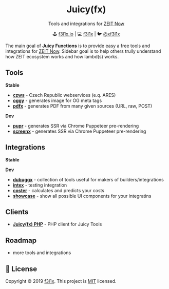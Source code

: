 <h1 align=center>Juicy(fx)</h1>

<p align=center>
Tools and integrations for <a href="https://zeit.co">ZEIT Now</a>
</p>

<p align=center>
🕹 <a href="https://f3l1x.io">f3l1x.io</a> | 💻 <a href="https://github.com/f3l1x">f3l1x</a> | 🐦 <a href="https://twitter.com/xf3l1x">@xf3l1x</a>
</p>

The main goal of **Juicy Functions** is to provide easy a free tools and integrations for [ZEIT Now](https://zeit.co).
Sidebar goal is to help others trully understand how ZEIT ecosystem works and how lambd(s) works.

## Tools

**Stable**

- [**czws**](tools/czws) - Czech Republic webservices (e.q. ARES)
- [**oggy**](tools/oggy) - generates image for OG meta tags
- [**pdfx**](tools/pdfx) - generates PDF from many given sources (URL, raw, POST)

**Dev**

- [**pupr**](tools/pupr) - generates SSR via Chrome Puppeteer pre-rendering
- [**screenx**](tools/screenx) - generates SSR via Chrome Puppeteer pre-rendering

## Integrations

**Stable**

**Dev**

- [**dubuggx**](integrations/dubuggx) - collection of tools useful for makers of builders/integrations
- [**intex**](integrations/intex) - testing integration
- [**coster**](integrations/coster) -  calculates and predicts your costs
- [**showcase**](integrations/showcase) -  show all possible UI components for your integratins

## Clients

- [**Juicy(fx) PHP**](clients/php) -  PHP client for Juicy Tools

## Roadmap

- more tools and integrations

## 📝 License

Copyright © 2019 [f3l1x](https://github.com/f3l1x).
This project is [MIT](LICENSE) licensed.
